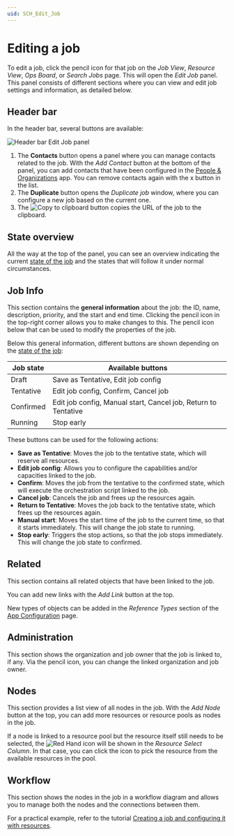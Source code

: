 ```yaml
---
uid: SCH_Edit_Job
---
```


# Editing a job

To edit a job, click the pencil icon for that job on the *Job View*, *Resource View*, *Ops Board*, or *Search Jobs* page. This will open the *Edit Job* panel. This panel consists of different sections where you can view and edit job settings and information, as detailed below.

<!-- TODO: Add nice example screenshots of the sections -->

## Header bar

In the header bar, several buttons are available:

![Header bar Edit Job panel](~/solutions/images/Edit_job_header_bar.png)

1. The **Contacts** button opens a panel where you can manage contacts related to the job. With the *Add Contact* button at the bottom of the panel, you can add contacts that have been configured in the [People & Organizations](xref:People_Organizations) app. You can remove contacts again with the x button in the list.
1. The **Duplicate** button opens the *Duplicate job* window, where you can configure a new job based on the current one.
1. The ![Copy to clipboard](~/solutions/images/Scheduling_edit_job_copy.png) button copies the URL of the job to the clipboard.<!-- RN 43059 -->

## State overview

All the way at the top of the panel, you can see an overview indicating the current [state of the job](xref:MO_S_Job_States) and the states that will follow it under normal circumstances.

## Job Info

This section contains the **general information** about the job: the ID, name, description, priority, and the start and end time. Clicking the pencil icon in the top-right corner allows you to make changes to this. The pencil icon below that can be used to modify the properties of the job.

Below this general information, different buttons are shown depending on the [state of the job](xref:MO_S_Job_States):

| Job state | Available buttons |
|--|--|
| Draft | Save as Tentative, Edit job config |
| Tentative | Edit job config, Confirm, Cancel job |
| Confirmed | Edit job config, Manual start, Cancel job, Return to Tentative |
| Running | Stop early |

These buttons can be used for the following actions:

- **Save as Tentative**: Moves the job to the tentative state, which will reserve all resources.
- **Edit job config**: Allows you to configure the capabilities and/or capacities linked to the job.
- **Confirm**: Moves the job from the tentative to the confirmed state, which will execute the orchestration script linked to the job.
- **Cancel job**: Cancels the job and frees up the resources again.
- **Return to Tentative**: Moves the job back to the tentative state, which frees up the resources again.<!-- RN 43042 -->
- **Manual start**: Moves the start time of the job to the current time, so that it starts immediately. This will change the job state to running.
- **Stop early**: Triggers the stop actions, so that the job stops immediately. This will change the job state to confirmed.

## Related

This section contains all related objects that have been linked to the job.

You can add new links with the *Add Link* button at the top.

New types of objects can be added in the *Reference Types* section of the [App Configuration](xref:MO_S_App_Configuration) page.

<!-- TODO: Explain the practical use of this, with an example -->

## Administration

This section shows the organization and job owner that the job is linked to, if any. Via the pencil icon, you can change the linked organization and job owner.

## Nodes

This section provides a list view of all nodes in the job. With the *Add Node* button at the top, you can add more resources or resource pools as nodes in the job.

If a node is linked to a resource pool but the resource itself still needs to be selected, the ![Red Hand](~/solutions/images/Red_Hand_icon.png) icon will be shown in the *Resource Select Column*. In that case, you can click the icon to pick the resource from the available resources in the pool.

## Workflow

This section shows the nodes in the job in a workflow diagram and allows you to manage both the nodes and the connections between them.

For a practical example, refer to the tutorial [Creating a job and configuring it with resources](xref:Tutorial_MediaOps_Scheduling_Encoder_Decoder).
